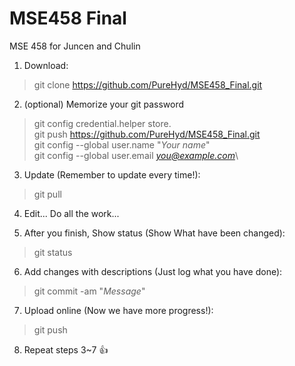 # MSE458 Final
MSE 458 for Juncen and Chulin

1. Download:
> git clone https://github.com/PureHyd/MSE458_Final.git

2. (optional) Memorize your git password
> git config credential.helper store.\
> git push https://github.com/PureHyd/MSE458_Final.git \
> git config --global user.name "*Your name*"\
> git config --global user.email *you@example.com*\


3. Update (Remember to update every time!):
> git pull

4. Edit... Do all the work...

5. After you finish, Show status (Show What have been changed):
> git status

6. Add changes with descriptions (Just log what you have done):
> git commit -am "*Message*"

7. Upload online (Now we have more progress!):
> git push



8. Repeat steps 3~7 :+1:
